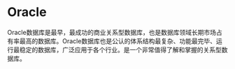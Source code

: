 # Oracle

Oracle数据库是最早，最成功的商业关系型数据库，也是数据库领域长期市场占有率最高的数据库。Oracle数据库也是公认的体系结构最复杂、功能最完毕、运行最稳定的数据库，广泛应用于各个行业。是一个非常值得了解和掌握的关系型数据库。

